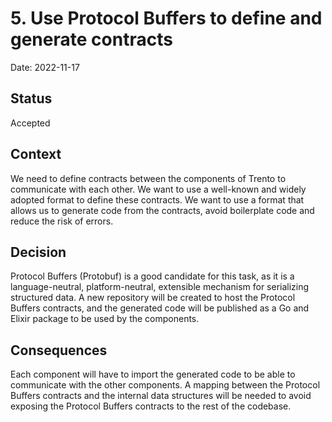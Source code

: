 # 5. Use Protocol Buffers to define and generate contracts

Date: 2022-11-17

## Status

Accepted

## Context

We need to define contracts between the components of Trento to communicate with each other.
We want to use a well-known and widely adopted format to define these contracts.
We want to use a format that allows us to generate code from the contracts, avoid boilerplate code and reduce the risk of errors.

## Decision

Protocol Buffers (Protobuf) is a good candidate for this task, as it is a language-neutral, platform-neutral, extensible mechanism for serializing structured data.
A new repository will be created to host the Protocol Buffers contracts, and the generated code will be published as a Go and Elixir package to be used by the components.

## Consequences

Each component will have to import the generated code to be able to communicate with the other components.
A mapping between the Protocol Buffers contracts and the internal data structures will be needed to avoid exposing the Protocol Buffers contracts to the rest of the codebase.
